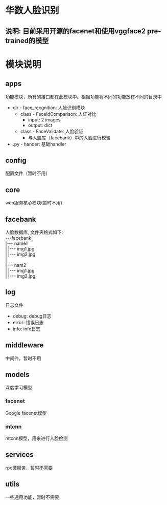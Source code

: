 # 华数人脸识别
说明: 目前采用开源的facenet和使用vggface2 pre-trained的模型
---
# 模块说明
## apps
功能模块，所有的接口都在此模块中。根据功能将不同的功能放在不同的目录中
* dir - face_recgnition: 人脸识别模块
    * class - FaceIdComparison: 人证对比
        * input: 2 images
        * output: dict
    * class - FaceValidate: 人脸验证 
        * 与人脸库（facebank）中的人脸进行校验
* .py - hander: 基础handler

## config
配置文件（暂时不用）

## core
web服务核心模块(暂时不用)

## facebank
人脸数据库, 文件夹格式如下:     
---facebank    
  |--- name1    
  |   |--- img1.jpg   
  |   |--- img2.jpg   
  |     
  |--- nam2     
  |   |--- img1.jpg   
  |   |--- img2.jpg   
  
 ## log
 日志文件
 * debug: debug日志
 * error: 错误日志
 * info: info日志
 
 ## middleware
 中间件，暂时不用
 
 ## models
 深度学习模型
 ### facenet
 Google facenet模型
 ### mtcnn
 mtcnn模型，用来进行人脸检测
    
## services
rpc微服务，暂时不需要

## utils
一些通用功能，暂时不需要